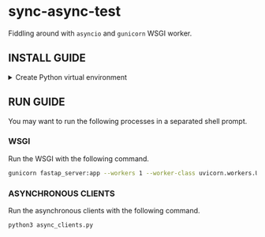 # sync-async-test

Fiddling around with `asyncio` and `gunicorn` WSGI worker.

## INSTALL GUIDE

<details>
<summary>Create Python virtual environment</summary>

- For `Python 3` installation, consult the following [link](https://www.python.org/downloads/)

Once done, open a new terminal in the directory `sync-async-test` and type the following command to create the python virtual environment.

```sh
python -m venv .venv
```

In the same terminal, activate the `.venv` previously created as follow, or as shown in [HowTo](https://docs.python.org/3/tutorial/venv.html#creating-virtual-environments), and install the project's dependencies.

- **Windows**

```sh
.venv\Scripts\activate
pip install -U -r requirements.txt
```

- **Unix** or **MacOS**

```sh
source .venv/bin/activate
pip install -U -r requirements.txt
```
</details>

## RUN GUIDE

You may want to run the following processes in a separated shell prompt.

### WSGI

Run the WSGI with the following command.

```sh
gunicorn fastap_server:app --workers 1 --worker-class uvicorn.workers.UvicornWorker --bind 0.0.0.0:8080
```

### ASYNCHRONOUS CLIENTS

Run the asynchronous clients with the following command.

```sh
python3 async_clients.py
```